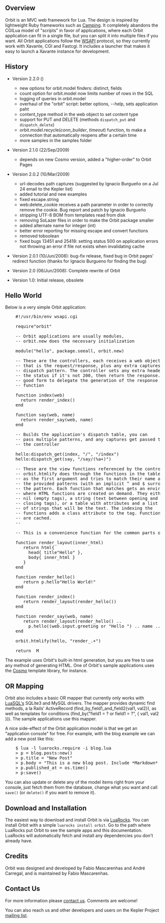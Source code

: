 ## Overview

Orbit is an MVC web framework for Lua. The design is inspired by lightweight Ruby
frameworks such as [Camping](http://code.whytheluckystiff.net/camping/). It completely
abandons the CGILua model of "scripts" in favor of applications, where each Orbit
application can fit in a single file, but you can split it into multiple files if you want.
All Orbit applications follow the [WSAPI](http://keplerproject.github.com/wsapi) protocol, so they currently
work with Xavante, CGI and Fastcgi. It includes a launcher that makes it easy to launch
a Xavante instance for development.

## History

* Version 2.2.0 ()
    * new options for orbit.model finders: distinct, fields
    * count option for orbit.model now limits number of rows in the SQL
    * logging of queries in orbit.model
    * overhaul of the "orbit" script: better options, --help, sets application paht
    * content_type method in the web object to set content type
    * support for PUT and DELETE (methods `dispatch_put` and `dispatch_delete`)
    * orbit.model.recycle(*conn_builder*, *timeout*) function, to make a connection that
      automatically reopens after a certain time
    * more samples in the samples folder

* Version 2.1.0 (22/Sep/2009)
    * depends on new Cosmo version, added a "higher-order" to Orbit Pages

* Version 2.0.2 (10/Mar/2009)
    * url-decodes path captures (suggested by Ignacio Burgueño on a Jul 24 email to the Kepler list)
    * added tutorial and new examples
    * fixed escape.string
    * web:delete_cookie receives a path parameter in order to correctly remove the cookie. Bug report and patch by Ignacio Burgueño
    * stripping UTF-8 BOM from templates read from disk
    * removing SoLazer files in order to make the Orbit package smaller
    * added alternate name for integer (int)
    * better error reporting for missing escape and convert functions
    * removed toboolean
    * fixed bugs 13451 and 25418: setting status 500 on application errors not throwing an error if file not exists when invalidating cache

* Version 2.0.1 (10/Jun/2008): bug-fix release, fixed bug in Orbit pages' redirect function (thanks for
Ignacio Burgueno for finding the bug)

* Version 2.0 (06/Jun/2008): Complete rewrite of Orbit

* Version 1.0: Initial release, obsolete

## Hello World

Below is a very simple Orbit application:

<pre>
    #!/usr/bin/env wsapi.cgi

    require"orbit"

    -- Orbit applications are usually modules,
    -- orbit.new does the necessary initialization

    module("hello", package.seeall, orbit.new)

    -- These are the controllers, each receives a web object
    -- that is the request/response, plus any extra captures from the
    -- dispatch pattern. The controller sets any extra headers and/or
    -- the status if it's not 200, then return the response. It's
    -- good form to delegate the generation of the response to a view
    -- function

    function index(web)
      return render_index()
    end

    function say(web, name)
      return render_say(web, name)
    end

    -- Builds the application's dispatch table, you can
    -- pass multiple patterns, and any captures get passed to
    -- the controller

    hello:dispatch_get(index, "/", "/index")
    hello:dispatch_get(say, "/say/(%a+)")

    -- These are the view functions referenced by the controllers.
    -- orbit.htmlify does through the functions in the table passed
    -- as the first argument and tries to match their name against
    -- the provided patterns (with an implicit ^ and $ surrounding
    -- the pattern. Each function that matches gets an environment
    -- where HTML functions are created on demand. They either take
    -- nil (empty tags), a string (text between opening and
    -- closing tags), or a table with attributes and a list
    -- of strings that will be the text. The indexing the
    -- functions adds a class attribute to the tag. Functions
    -- are cached.
    --

    -- This is a convenience function for the common parts of a page

    function render_layout(inner_html)
       return html{
         head{ title"Hello" },
         body{ inner_html }
       }
    end

    function render_hello()
       return p.hello"Hello World!"
    end
    
    function render_index()
       return render_layout(render_hello())
    end

    function render_say(web, name)
       return render_layout(render_hello() .. 
         p.hello((web.input.greeting or "Hello ") .. name .. "!"))
    end

    orbit.htmlify(hello, "render_.+")

    return _M
</pre>

The example uses Orbit's built-in html generation, but you are free to use any method of generating HTML. 
One of Orbit's sample applications uses the [Cosmo](http://cosmo.luaforge.net) template library, for instance.

## OR Mapping

Orbit also includes a basic OR mapper that currently only works with 
[LuaSQL's](http://github.com/keplerproject/luasql) SQLite3 and MySQL drivers. The mapper provides
dynamic find methods, a la Rails' ActiveRecord (find\_by\_field1\_and\_field2{val1, val2}),
as well as templates for conditions (find_by("field1 = ? or field1 = ?", { val1, val2 })). 
The sample applications use this mapper.

A nice side-effect of the Orbit application model is that we get an "application console" 
for free. For example, with the blog example we can add a new post like this:

<pre>
    $ lua -l luarocks.require -i blog.lua
    > p = blog.posts:new()
    > p.title = "New Post"
    > p.body = "This is a new blog post. Include *Markdown* markup freely."
    > p.published_at = os.time()
    > p:save()
</pre>

You can also update or delete any of the model items right from your console, just fetch 
them from the database, change what you want and call `save()` 
(or `delete()` if you want to remove it).

## Download and Installation

The easiest way to download and install Orbit is via [LuaRocks](http://luarocks.org). You 
can install Orbit with a simple `luarocks install orbit`. Go to the path where LuaRocks
put Orbit to see the sample apps and this documentation. LuaRocks will automatically fetch
and install any dependencies you don't already have.

## Credits

Orbit was designed and developed by Fabio Mascarenhas and André Carregal,
and is maintained by Fabio Mascarenhas.

## Contact Us

For more information please [contact us](mailto:info-NO-SPAM-THANKS@keplerproject.org).
Comments are welcome!

You can also reach us and other developers and users on the Kepler Project 
[mailing list](http://luaforge.net/mail/?group_id=104). 
